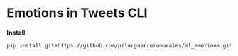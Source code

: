 # Emotions in Tweets CLI

**Install**  
```bash
pip install git+https://github.com/pilarguerreromorales/ml_emotions.git
